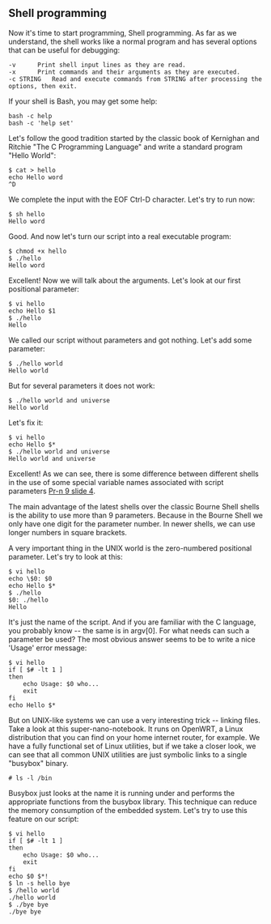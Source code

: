 ## Shell programming

Now it's time to start programming, Shell programming.  As far as we understand, the shell works like a normal program and has several options that can be useful for debugging: 
```
-v		Print shell input lines as they are read.
-x		Print commands and their arguments as they are executed.
-c STRING	Read and execute commands from STRING after processing the options, then exit.
```
If your shell is Bash, you may get some help:
```
bash -c help
bash -c 'help set'
```
Let's follow the good tradition started by the classic book of Kernighan and Ritchie "The C Programming Language" and write a standard program "Hello World":
```
$ cat > hello
echo Hello word
^D
```
We complete the input with the EOF Ctrl-D character. Let's try to run now:
```
$ sh hello
Hello word
```
Good.
And now let's turn our script into a real executable program:
```
$ chmod +x hello
$ ./hello 
Hello word
```
Excellent! Now we will talk about the arguments. Let's look at our first positional parameter:
```
$ vi hello
echo Hello $1
$ ./hello 
Hello
```
We called our script without parameters and got nothing. Let's add some parameter:
```
$ ./hello world
Hello world
```
But for several parameters it does not work:
```
$ ./hello world and universe
Hello world
```
Let's fix it:
```
$ vi hello
echo Hello $*
$ ./hello world and universe
Hello world and universe
```
Excellent! As we can see, there is some difference between different shells in the use of some special variable names associated with script parameters [Pr-n 9 slide 4](http://sdn.ifmo.ru/education/courses/free-libre-and-open-source-software/lectures/lecture-9).

The main advantage of the latest shells over the classic Bourne Shell shells is the ability to use more than 9 parameters. Because in the Bourne Shell we only have one digit for the parameter number. In newer shells, we can use longer numbers in square brackets.

A very important thing in the UNIX world is the zero-numbered positional parameter. Let's try to look at this:
```
$ vi hello
echo \$0: $0
echo Hello $*
$ ./hello 
$0: ./hello
Hello
```
It's just the name of the script. And if you are familiar with the C language, you probably know -- the same is in argv[0]. For what needs can such a parameter be used? The most obvious answer seems to be to write a nice 'Usage' error message:
```
$ vi hello
if [ $# -lt 1 ]
then
	echo Usage: $0 who...
	exit
fi
echo Hello $*
```
But on UNIX-like systems we can use a very interesting trick -- linking files. Take a look at this super-nano-notebook. It runs on OpenWRT, a Linux distribution that you can find on your home internet router, for example. We have a fully functional set of Linux utilities, but if we take a closer look, we can see that all common UNIX utilities are just symbolic links to a single "busybox" binary.
```
# ls -l /bin
```
Busybox just looks at the name it is running under and performs the appropriate functions from the busybox library. This technique can reduce the memory consumption of the embedded system. Let's try to use this feature on our script:

```
$ vi hello
if [ $# -lt 1 ]
then
	echo Usage: $0 who...
	exit
fi
echo $0 $*!
$ ln -s hello bye
$ /hello world
./hello world
$ ./bye bye
./bye bye
```





